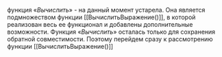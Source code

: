 
функция «_Вычислить_» - на данный момент устарела. Она является подмножеством функции [[ВычислитьВыражение()]], в которой реализован весь ее функционал и добавлены дополнительные возможности. Функция «_Вычислить_» осталась только для сохранения обратной совместимости. Поэтому перейдем сразу к рассмотрению функции [[ВычислитьВыражение()]]